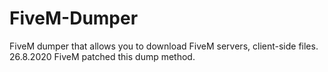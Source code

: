 # FiveM-Dumper
 FiveM dumper that allows you to download FiveM servers, client-side files.
 26.8.2020 FiveM patched this dump method.
